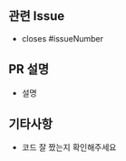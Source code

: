 ## 관련 Issue

<!-- Issue 번호를 적어주세요 -->

- closes #issueNumber

## PR 설명

<!-- 어떤 PR인지 설명해주세요 -->

- 설명

## 기타사항

<!-- 필요 테스트나 바라는점 등 기타사항을  작성해주세요 -->

- 코드 잘 짰는지 확인해주세요
